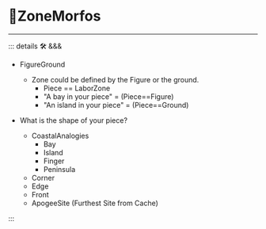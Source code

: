 # 🔻<via>ZoneMorfos</via>

---

<!-- =================================================== -->
<!-- =================================================== -->
<!-- =================================================== -->
<!-- =================================================== -->
<!-- =================================================== -->
::: details 🛠 <dev>&&&</dev>

- FigureGround
    - Zone could be defined by the Figure or the ground.
        - Piece == LaborZone
        - "A bay in your piece" = (Piece==Figure)
        - "An island in your piece" = (Piece==Ground)

- What is the shape of your piece?
    - CoastalAnalogies
        - Bay
        - Island
        - Finger
        - Peninsula
    - Corner
    - Edge
    - Front
    - ApogeeSite (Furthest Site from Cache)

:::
